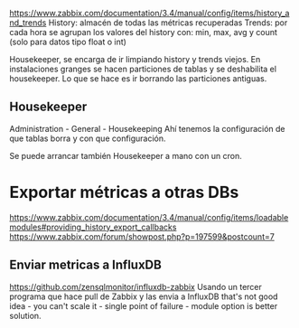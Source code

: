 https://www.zabbix.com/documentation/3.4/manual/config/items/history_and_trends
History: almacén de todas las métricas recuperadas
Trends: por cada hora se agrupan los valores del history con: min, max, avg y count (solo para datos tipo float o int)

Housekeeper, se encarga de ir limpiando history y trends viejos.
En instalaciones granges se hacen particiones de tablas y se deshabilita el housekeeper. Lo que se hace es ir borrando las particiones antiguas.

## Housekeeper
Administration - General - Housekeeping
Ahí tenemos la configuración de que tablas borra y con que configuración.

Se puede arrancar también Housekeeper a mano con un cron.


# Exportar métricas a otras DBs
https://www.zabbix.com/documentation/3.4/manual/config/items/loadablemodules#providing_history_export_callbacks
https://www.zabbix.com/forum/showpost.php?p=197599&postcount=7


## Enviar metricas a InfluxDB
https://github.com/zensqlmonitor/influxdb-zabbix
Usando un tercer programa que hace pull de Zabbix y las envia a InfluxDB
that's not good idea - you can't scale it - single point of failure - module option is better solution.
